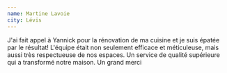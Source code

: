 ```yaml
---
name: Martine Lavoie
city: Lévis
---
```


J'ai fait appel à Yannick pour la rénovation de ma cuisine et je suis épatée par le résultat! L'équipe était non seulement efficace et méticuleuse, mais aussi très respectueuse de nos espaces. Un service de qualité supérieure qui a transformé notre maison. Un grand merci
